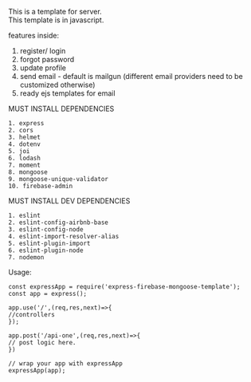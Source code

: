 This is a template for server.  
This template is in javascript.

features inside:
1. register/ login
2. forgot password
3. update profile
4. send email - default is mailgun (different email providers need to be customized otherwise)
5. ready ejs templates for email

MUST INSTALL DEPENDENCIES
```
1. express
2. cors
3. helmet
4. dotenv
5. joi
6. lodash
7. moment
8. mongoose
9. mongoose-unique-validator
10. firebase-admin
```

MUST INSTALL DEV DEPENDENCIES
```
1. eslint
2. eslint-config-airbnb-base
3. eslint-config-node
4. eslint-import-resolver-alias
5. eslint-plugin-import
6. eslint-plugin-node
7. nodemon
```

Usage:
```
const expressApp = require('express-firebase-mongoose-template');
const app = express();

app.use('/',(req,res,next)=>{
//controllers
});

app.post('/api-one',(req,res,next)=>{
// post logic here.
})

// wrap your app with expressApp
expressApp(app);
```
